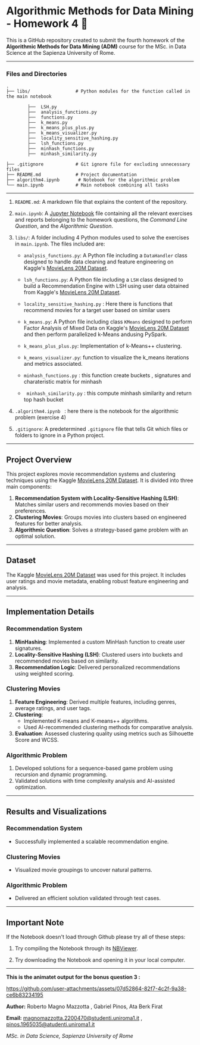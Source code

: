 # Algorithmic Methods for Data Mining - Homework 4 🎥

This is a GitHub repository created to submit the fourth homework of the **Algorithmic Methods for Data Mining (ADM)** course for the MSc. in Data Science at the Sapienza University of Rome.

---

### Files and Directories
```
.
├── libs/                 # Python modules for the function called in the main notebook

        ├──  LSH.py
        ├──  analysis_functions.py
        ├──  functions.py
        ├──  k_means.py
        ├──  k_means_plus_plus.py
        ├──  k_means_visualizer.py
        ├──  locality_sensitive_hashing.py
        ├──  lsh_functions.py
        ├──  minhash_functions.py
        ├──  minhash_similarity.py
        
├── .gitignore            # Git ignore file for excluding unnecessary files
├── README.md             # Project documentation
├── algorithm4.ipynb       # Notebook for the algorithmic problem
└── main.ipynb            # Main notebook combining all tasks

```
--- 


1. `README.md`: A markdown file that explains the content of the repository.

2. `main.ipynb`: A [Jupyter Notebook](link_notebook) file containing all the relevant exercises and reports belonging to the homework questions, the *Command Line Question*, and the *Algorithmic Question*.

3. ``libs/``: A folder including 4 Python modules used to solve the exercises in `main.ipynb`. The files included are:

    - `analysis_functions.py`: A Python file including a `DataHandler` class designed to handle data cleaning and feature engineering on Kaggle's [MovieLens 20M Dataset](https://www.kaggle.com/datasets/grouplens/movielens-20m-dataset?select=rating.csv).
      
    - `lsh_functions.py`: A Python file including a `LSH` class designed to build a Recommendation Engine with LSH using user data obtained from Kaggle's [MovieLens 20M Dataset](https://www.kaggle.com/datasets/grouplens/movielens-20m-dataset?select=rating.csv).
  
      
    - `locality_sensitive_hashing.py` : Here there is functions that  recommend movies for a target user based on similar users 

    - `k_means.py`: A Python file including class `KMeans` designed to perform Factor Analysis of Mixed Data on Kaggle's [MovieLens 20M Dataset](https://www.kaggle.com/datasets/grouplens/movielens-20m-dataset?select=rating.csv) and then perform parallelized k-Means andusing PySpark.
      
    - `k_means_plus_plus.py`:  Implementation of k-Means++ clustering.
  
    - `k_means_visualizer.py`: function to visualize the k_means iterations and metrics associated.
  
    -  `minhash_functions.py` : this function create buckets , signatures and charateristic matrix for minhash
      
    - ` minhash_similarity.py` : this compute minhash similarity and return top hash bucket 



4. `.algorithm4.ipynb ` : here there is the notebook for the algorithmic problem (exercise 4)
   
6. `.gitignore`: A predetermined `.gitignore` file that tells Git which files or folders to ignore in a Python project.


---

## Project Overview

This project explores movie recommendation systems and clustering techniques using the Kaggle [MovieLens 20M Dataset](https://www.kaggle.com/datasets/grouplens/movielens-20m-dataset?select=rating.csv). It is divided into three main components:
1. **Recommendation System with Locality-Sensitive Hashing (LSH)**: Matches similar users and recommends movies based on their preferences.
2. **Clustering Movies**: Groups movies into clusters based on engineered features for better analysis.
3. **Algorithmic Question**: Solves a strategy-based game problem with an optimal solution.



---

## Dataset

The Kaggle [MovieLens 20M Dataset](https://www.kaggle.com/datasets/grouplens/movielens-20m-dataset?select=rating.csv) was used for this project. It includes user ratings and movie metadata, enabling robust feature engineering and analysis.

---

## Implementation Details

### Recommendation System
1. **MinHashing**: Implemented a custom MinHash function to create user signatures.
2. **Locality-Sensitive Hashing (LSH)**: Clustered users into buckets and recommended movies based on similarity.
3. **Recommendation Logic**: Delivered personalized recommendations using weighted scoring.

### Clustering Movies
1. **Feature Engineering**: Derived multiple features, including genres, average ratings, and user tags.
2. **Clustering**:
   - Implemented K-means and K-means++ algorithms.
   - Used AI-recommended clustering methods for comparative analysis.
3. **Evaluation**: Assessed clustering quality using metrics such as Silhouette Score and WCSS.

### Algorithmic Problem
1. Developed solutions for a sequence-based game problem using recursion and dynamic programming.
2. Validated solutions with time complexity analysis and AI-assisted optimization.

---

## Results and Visualizations

### Recommendation System
- Successfully implemented a scalable recommendation engine.

### Clustering Movies
- Visualized movie groupings to uncover natural patterns.

### Algorithmic Problem
- Delivered an efficient solution validated through test cases.

---
## Important Note

If the Notebook doesn't load through Github please try all of these steps:

1. Try compiling the Notebook through its [NBViewer](mainjupiter_link).

2. Try downloading the Notebook and opening it in your local computer.

---

**This is the animatet output for the bonus question 3 :**

https://github.com/user-attachments/assets/07d52864-82f7-4c2f-9a38-ce6b83234195

**Author:** Roberto Magno Mazzotta , Gabriel Pinos, Ata Berk Firat

**Email:** magnomazzotta.2200470@studenti.uniroma1.it , pinos.1965035@atudenti.uniroma1.it

*MSc. in Data Science, Sapienza University of Rome*
